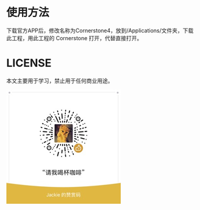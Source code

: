# 使用方法
下载官方APP后，修改名称为Cornerstone4，放到/Applications/文件夹，下载此工程，用此工程的 Cornerstone 打开，代替直接打开。
# LICENSE
本文主要用于学习，禁止用于任何商业用途。

<img src="./IMG_1300.JPG" width="300px" height="300px">

